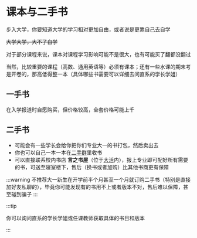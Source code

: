 # 课本与二手书

步入大学，你要知道大学的学习相对更加自由，或者说是更靠自己去自学

~~大学大学，大不了自学~~

对于部分课程来说，课本对课程学习影响可能不是很大，也有可能买了翻都没翻过

当然，比较重要的课程（高数、通用英语等）必须有课本；还有一些水课的期末考是开卷的，那高低得整一本（具体哪些书需要可以详细去问直系的学长学姐）

## 一手书

在入学报道时自愿购买，但价格较高，全套价格可能上千

## 二手书

- 可能会有一些学长会给你把你们专业大一的书打包，然后卖出去
- 你也可以自己一本一本在[二手群](../contact/unofficial.md)里收书
- 可以直接联系校内书店 **言之书屋**（位于[大活](../campus/activity_center)内），报上专业即可配好所有需要的书，可送至寝室楼下，售后（换书或者加购）比其他书商更有保障

:::warning
不推荐大一新生在开学前半个月甚至一个月就订购二手书（特别是直接加好友私聊的），毕竟你可能发现有的书用不上或者版本不对，售后难以保障，甚至碰到骗子
:::

:::tip

你可以询问直系的学长学姐或任课教师获取具体的书目和版本

:::
